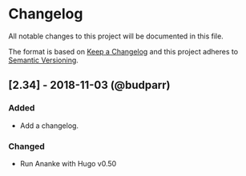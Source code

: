 # Changelog

All notable changes to this project will be documented in this file.

The format is based on [Keep a Changelog](http://keepachangelog.com/en/1.0.0/) and this project adheres to [Semantic Versioning](http://semver.org/spec/v2.0.0.html).


## [2.34] - 2018-11-03 (@budparr)

### Added

- Add a changelog.

### Changed

- Run Ananke with Hugo v0.50
